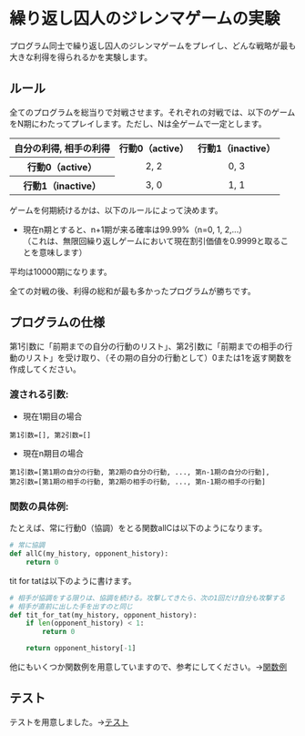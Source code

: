 # 繰り返し囚人のジレンマゲームの実験

プログラム同士で繰り返し囚人のジレンマゲームをプレイし、どんな戦略が最も大きな利得を得られるかを実験します。  

## ルール
全てのプログラムを総当りで対戦させます。それぞれの対戦では、以下のゲームをN期にわたってプレイします。ただし、Nは全ゲームで一定とします。

<table align="center", style="text-align:center;">
  <tr>
    <th>自分の利得, 相手の利得</th>
    <th>行動0（active）</th>
    <th>行動1（inactive）</th>
  </tr>
  <tr>
    <th>行動0（active）</th>
    <td>2, 2</td>
    <td>0, 3</td>
  </tr>
  <tr>
    <th>行動1（inactive）</th>
    <td>3, 0</td>
    <td>1, 1</td>
  </tr>
</table>
  
ゲームを何期続けるかは、以下のルールによって決めます。

* 現在n期とすると、n+1期が来る確率は99.99%（n=0, 1, 2,...）  
（これは、無限回繰り返しゲームにおいて現在割引価値を0.9999と取ることを意味します）

平均は10000期になります。

全ての対戦の後、利得の総和が最も多かったプログラムが勝ちです。


## プログラムの仕様
第1引数に「前期までの自分の行動のリスト」、第2引数に「前期までの相手の行動のリスト」を受け取り、（その期の自分の行動として）0または1を返す関数を作成してください。

### 渡される引数:

* 現在1期目の場合
```
第1引数=[], 第2引数=[]
```
* 現在n期目の場合
```
第1引数=[第1期の自分の行動, 第2期の自分の行動, ..., 第n-1期の自分の行動],
第2引数=[第1期の相手の行動, 第2期の相手の行動, ..., 第n-1期の相手の行動]
```

### 関数の具体例:
たとえば、常に行動0（協調）をとる関数allCは以下のようになります。

```python
# 常に協調
def allC(my_history, opponent_history):
    return 0
```

tit for tatは以下のように書けます。
```python
# 相手が協調をする限りは、協調を続ける。攻撃してきたら、次の1回だけ自分も攻撃する
# 相手が直前に出した手を出すのと同じ
def tit_for_tat(my_history, opponent_history):
    if len(opponent_history) < 1:
        return 0

    return opponent_history[-1]
```

他にもいくつか関数例を用意していますので、参考にしてください。->[関数例](./sample.py)


## テスト
テストを用意しました。->[テスト](./test.py)






